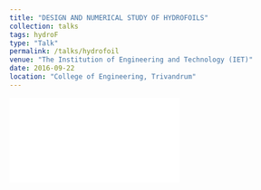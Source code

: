 ```yaml
---
title: "DESIGN AND NUMERICAL STUDY OF HYDROFOILS"
collection: talks
tags: hydroF
type: "Talk"
permalink: /talks/hydrofoil
venue: "The Institution of Engineering and Technology (IET)"
date: 2016-09-22
location: "College of Engineering, Trivandrum"
---
```

 
 
 <object data="/files/hydrof1.pdf" type="application/pdf" width="500px" height="200px">
    <embed src="/files/hydrof1.pdf">
    </embed>
</object>



